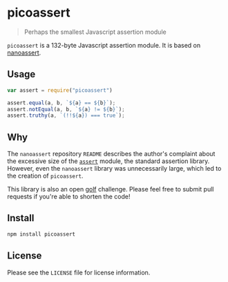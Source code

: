 # picoassert

> Perhaps the smallest Javascript assertion module

`picoassert` is a 132-byte Javascript assertion module. It is based on 
[nanoassert](https://github.com/emilbayes/nanoassert).

## Usage

```js
var assert = require("picoassert")

assert.equal(a, b, `${a} == ${b}`);
assert.notEqual(a, b, `${a} != ${b}`);
assert.truthy(a, `(!!${a}) === true`);
```

## Why

The `nanoassert` repository `README` describes the author's complaint about the
excessive size of the [`assert`](https://www.npmjs.com/package/assert) module,
the standard assertion library. However, even the `nanoassert` library was
unnecessarily large, which led to the creation of `picoassert`.

This library is also an open [golf](https://en.wikipedia.org/wiki/Code_golf)
challenge. Please feel free to submit pull requests if you're able to shorten
the code!

## Install

```sh
npm install picoassert
```

## License

Please see the `LICENSE` file for license information.

